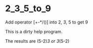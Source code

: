 # 2_3_5_to_9
Add operator [+-*/()] into 2, 3, 5 to get 9

This is a dirty help program.

The results are
(5-2)*3 or
3*(5-2)
